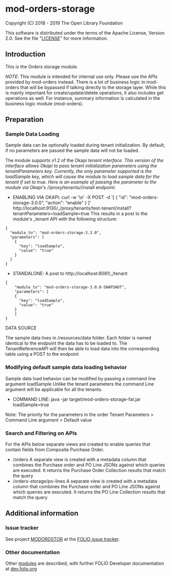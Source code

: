 # mod-orders-storage

Copyright (C) 2018 - 2019 The Open Library Foundation

This software is distributed under the terms of the Apache License,
Version 2.0. See the file "[LICENSE](LICENSE)" for more information.

## Introduction

This is the Orders storage module.

*NOTE*: This module is intended for internal use only.  Please use the APIs provided by mod-orders instead.  There is a lot of business logic in mod-orders that will be bypassed if talking directly to the storage layer. While this is mainly important for create/update/delete operations, it also includes get operations as well. For instance, summary information is calculated in the business logic module (mod-orders).

## Preparation

### Sample Data Loading

Sample data can be optionally loaded during tenant initialization. By default, if no parameters are passed the sample data will not be loaded. 

The module supports v1.2 of the Okapi _tenant interface. This version of the interface allows Okapi to pass tenant initialization parameters using the tenantParameters key. Currently, the only parameter supported is the loadSample key, which will cause the module to load sample data for the tenant if set to true. Here is an example of passing the parameter to the module via Okapi's /_/proxy/tenants/<tenantId>/install endpoint:

* ENABLING VIA OKAPI:
curl -w '\n' -X POST -d '[ { "id": "mod-orders-storage-3.0.0", "action": "enable" } ]' http://localhost:9130/_/proxy/tenants/test-tenant/install?tenantParameters=loadSample=true
This results in a post to the module's _tenant API with the following structure:
```
{
  "module_to": "mod-orders-storage-3.3.0",
  "parameters": [
    {
      "key": "loadSample",
      "value": "true"
    }
  ]
}
```

* STANDALONE:
A post to http://localhost:8081/_/tenant
```
{
	"module_to": "mod-orders-storage-3.0.0-SNAPSHOT",
	"parameters": [
    {
      "key": "loadSample",
      "value": "true"
    }
    ]
}
```
DATA SOURCE

The sample data lives in /resources/data folder. Each folder is named identical to the endpoint the data has to be loaded to. The TenantReferenceAPI will then be able to load data into the corresponding table using a POST to the endpoint


### Modifying default sample data loading behavior
Sample data load behavior can be modified by passing a command line argument loadSample
Unlike the tenant parameters the command Line argument will be applicable for all the tenants.

* COMMAND LINE: 
java -jar target/mod-orders-storage-fat.jar loadSample=true


Note: The priority for the parameters in the order Tenant Parameters > Command Line argument > Default value

### Search and Filtering on APIs
For the APIs below separate views are created to enable queries that contain fields from Composite Purchase Order.
* /orders
   A separate view is created with a metadata column that combines the Purchase order and PO Line JSONs against which queries are executed.
   It returns the Purchase Order Collection results that match the query
* /orders-storage/po-lines
   A separate view is created with a metadata column that combines the Purchase order and PO Line JSONs against which queries are executed.
   It returns the PO Line Collection results that match the query

## Additional information

### Issue tracker

See project [MODORDSTOR](https://issues.folio.org/browse/MODORDSTOR)
at the [FOLIO issue tracker](https://dev.folio.org/guidelines/issue-tracker).

### Other documentation

Other [modules](https://dev.folio.org/source-code/#server-side) are described,
with further FOLIO Developer documentation at
[dev.folio.org](https://dev.folio.org/)
